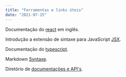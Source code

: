 ```yaml
---
title: "Ferramentas e links úteis"
date: "2021-07-15"
---
```


Documentação do [react](https://reactjs.org) em inglês.

Introdução a extensão de sintaxe para JavaScript [JSX](https://pt-br.reactjs.org/docs/introducing-jsx.html).

Documentação do [typescript](https://www.typescriptlang.org).

Markdown [Syntaxe](https://www.markdownguide.org/basic-syntax).

Diretório de [documentações e API's](https://devdocs.io).